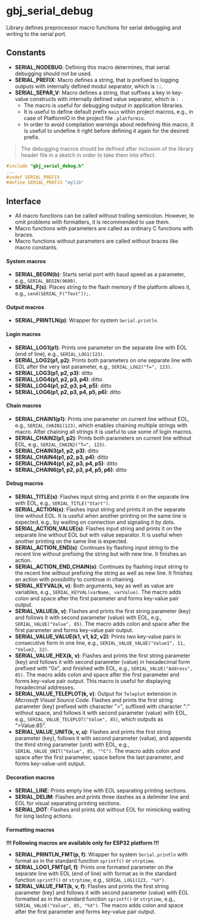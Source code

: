 <a id="library"></a>
# gbj\_serial\_debug
Library defines preprocessor macro functions for serial debugging and writing to the serial port.


<a id="constants"></a>
## Constants

- **SERIAL\_NODEBUG**: Defining this macro determines, that serial debugging should not be used.
- **SERIAL\_PREFIX**: Macro defines a string, that is prefixed to logging outputs with internally defined modul separator, which is `::`.
- **SERIAL\_SEPAR\_V**: Macro defines a string, that suffixes a key in key-value constructs with internally defined value separator, which is `: `.
  - The macro is useful for debugging output in application libraries.
  - It is useful to define default prefix `main` within project macros, e.g., in case of PlatformIO in the project file `.platformio`.
  - In order to avoid compilation warnings about redefining this macro, it is usefull to undefine it right before defining it again for the desired prefix.

> The debugging macros should be defined after inclusion of the library header file in a sketch in order to take them into effect.

```cpp
#include "gbj_serial_debug.h"
...
#undef SERIAL_PREFIX
#define SERIAL_PREFIX "mylib"
```


<a id="interface"></a>
## Interface

- All macro functions can be called without trailing semicolon. However, to omit problems with formatters, it is recommended to use them.
- Macro functions with parameters are called as ordinary C functions with braces.
- Macro functions without parameters are called without braces like macro constants.


#### System macros
- **SERIAL\_BEGIN(b)**: Starts serial port with baud speed as a parameter, e.g., `SERIAL_BEGIN(9600)`.
- **SERIAL\_F(s)**: Places string to the flash memory if the platform allows it, e.g., `send(SERIAL_F("Text"));`.


#### Output macros
- **SERIAL\_PRINTLN(p)**: Wrapper for system `Serial.println`.


#### Login macros
- **SERIAL\_LOG1(p1)**: Prints one parameter on the separate line with EOL (end of line), e.g., `SERIAL_LOG1(123)`.
- **SERIAL\_LOG2(p1, p2)**: Prints both parameters on one separate line with EOL after the very last parameter, e.g., `SERIAL_LOG2("T=", 123)`.
- **SERIAL\_LOG3(p1, p2, p3)**: ditto
- **SERIAL\_LOG4(p1, p2, p3, p4)**: ditto
- **SERIAL\_LOG4(p1, p2, p3, p4, p5)**: ditto
- **SERIAL\_LOG6(p1, p2, p3, p4, p5, p6)**: ditto


#### Chain macros
- **SERIAL\_CHAIN1(p1)**: Prints one parameter on current line without EOL, e.g., `SERIAL_CHAIN1(123)`, which enables chaining multiple strings with macro. After chaining all strings it is useful to use some of login macros.
- **SERIAL\_CHAIN2(p1, p2)**: Prints both parameters on current line without EOL, e.g., `SERIAL_CHAIN2("T=", 123)`.
- **SERIAL\_CHAIN3(p1, p2, p3)**: ditto
- **SERIAL\_CHAIN4(p1, p2, p3, p4)**: ditto
- **SERIAL\_CHAIN4(p1, p2, p3, p4, p5)**: ditto
- **SERIAL\_CHAIN6(p1, p2, p3, p4, p5, p6)**: ditto


#### Debug macros
- **SERIAL\_TITLE(s)**: Flashes input string and prints it on the separate line with EOL, e.g., `SERIAL_TITLE("Start")`.
- **SERIAL\_ACTION(s)**: Flashes input string and prints it on the separate line without EOL. It is useful when another printing on the same line is expected, e.g., by waiting on connection and signaling it by dots.
- **SERIAL\_ACTION\_VALUE(s)**: Flashes input string and prints it on the separate line without EOL but with value separator. It is useful when another printing on the same line is expected.
- **SERIAL\_ACTION\_END(s)**: Continues by flashing input string to the recent line without prefixing the string but with new line. It finishes an action.
- **SERIAL\_ACTION\_END\_CHAIN(s)**: Continues by flashing input string to the recent line without prefixing the string as well as new line. It finishes an action with possibility to continue in chaining.
- **SERIAL\_KEYVAL(k, v)**: Both arguments, key as well as value are variables, e.g., `SERIAL_KEYVAL(varName, varValue)`. The macro adds colon and space after the first parameter and forms key-value pair output.
- **SERIAL\_VALUE(k, v)**: Flashes and prints the first string parameter (key) and follows it with second parameter (value) with EOL, e.g., `SERIAL_VALUE("Value", 85)`. The macro adds colon and space after the first parameter and forms key-value pair output.
- **SERIAL\_VALUE\_VALUE(k1, v1, k2, v2)**: Prints two key-value pairs in consecutive form in one line, e.g., `SERIAL_VALUE_VALUE("Value1", 11, "Value2, 22)`.
- **SERIAL\_VALUE\_HEX(k, v)**: Flashes and prints the first string parameter (key) and follows it with second parameter (value) in hexadecimal form prefixed with "0x", and finished with EOL, e.g., `SERIAL_VALUE("Address", 85)`. The macro adds colon and space after the first parameter and forms key-value pair output. This macro is useful for displaying hexadecimal addresses.
- **SERIAL\_VALUE\_TELEPLOT(k, v)**: Output for `Teleplot` extension in _Microsoft Visual Source Code_. Flashes and prints the first string parameter (key) prefixed with character ">", suffixed with character ":" without space, and follows it with second parameter (value) with EOL, e.g., `SERIAL_VALUE_TELEPLOT("Value", 85)`, which outputs as ">Value:85".
- **SERIAL\_VALUE\_UNIT(k, v, u)**: Flashes and prints the first string parameter (key), follows it with second parameter (value), and appends the third string parameter (unit) with EOL, e.g., `SERIAL_VALUE_UNIT("Value", 85, "°C")`. The macro adds colon and space after the first parameter, space before the last parameter, and forms key-value-unit output.


#### Decoration macros
- **SERIAL\_LINE**: Prints empty line with EOL separating printing sections.
- **SERIAL\_DELIM**: Flashes and prints three dashes as a delimiter line and EOL for visual separating printing sections.
- **SERIAL\_DOT**: Flashes and prints dot without EOL for mimicking waiting for long lasting actions.


#### Formatting macros
**!!! Following macros are available only for ESP32 platform !!!**
- **SERIAL\_PRINTLN\_FMT(p, f)**: Wrapper for system `Serial.println` with format as in the standard function `sprintf()` or `strptime`.
- **SERIAL\_LOG1\_FMT(p1, f)**: Prints one formated parameter on the separate line with EOL (end of line) with format as in the standard function `sprintf()` or `strptime`, e.g., `SERIAL_LOG1(123, "%X")`.
- **SERIAL\_VALUE\_FMT(k, v, f)**: Flashes and prints the first string parameter (key) and follows it with second parameter (value) with EOL formatted as in the standard function `sprintf()` or `strptime`, e.g., `SERIAL_VALUE("Value", 85, "%X")`. The macro adds colon and space after the first parameter and forms key-value pair output.
